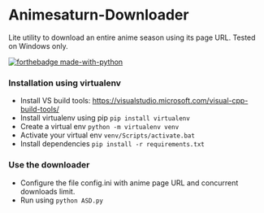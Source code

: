 # Animesaturn-Downloader

Lite utility to download an entire anime season using its page URL.
Tested on Windows only.

[![forthebadge made-with-python](http://ForTheBadge.com/images/badges/made-with-python.svg)](https://www.python.org/)

### Installation using virtualenv

- Install VS build tools: https://visualstudio.microsoft.com/visual-cpp-build-tools/
- Install virtualenv using pip `pip install virtualenv`
- Create a virtual env `python -m virtualenv venv`
- Activate your virtual env `venv/Scripts/activate.bat`
- Install dependencies `pip install -r requirements.txt`

### Use the downloader

- Configure the file config.ini with anime page URL and concurrent downloads limit.
- Run using `python ASD.py`